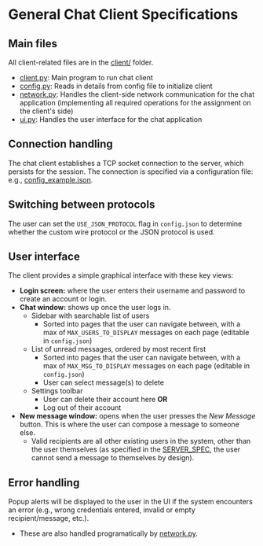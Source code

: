 # General Chat Client Specifications

## Main files

All client-related files are in the [client/](../client/) folder.

- [client.py](../client/client.py): Main program to run chat client
- [config.py](../client/config.py): Reads in details from config file to initialize client
- [network.py](../client/network.py): Handles the client-side network communication for the chat application
  (implementing all required operations for the assignment on the client's side)
- [ui.py](../client/ui.py): Handles the user interface for the chat application

## Connection handling

The chat client establishes a TCP socket connection to the server, which persists for the session.
The connection is specified via a configuration file: e.g., [config_example.json](../config_example.json).

## Switching between protocols

The user can set the `USE_JSON_PROTOCOL` flag in `config.json` to determine whether the custom wire protocol
or the JSON protocol is used.

## User interface

The client provides a simple graphical interface with these key views:

- **Login screen:** where the user enters their username and password to create an account or login.
- **Chat window:** shows up once the user logs in.
  - Sidebar with searchable list of users
    - Sorted into pages that the user can navigate between, with a max of `MAX_USERS_TO_DISPLAY` messages on each page
      (editable in `config.json`)
  - List of unread messages, ordered by most recent first
    - Sorted into pages that the user can navigate between, with a max of `MAX_MSG_TO_DISPLAY` messages on each page
      (editable in `config.json`)
    - User can select message(s) to delete
  - Settings toolbar
    - User can delete their account here **OR**
    - Log out of their account
- **New message window:** opens when the user presses the _New Message_ button. This is where the user can compose a message to someone else.
  - Valid recipients are all other existing users in the system, other than the user themselves (as specified in the [SERVER_SPEC](SERVER_SPEC.md), the user cannot send a message to themselves by design).

## Error handling

Popup alerts will be displayed to the user in the UI if the system encounters an error (e.g., wrong credentials entered, invalid or empty recipient/message, etc.).

- These are also handled programatically by [network.py](../client/network.py).
